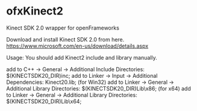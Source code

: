 ofxKinect2
==========

Kinect SDK 2.0 wrapper for openFrameworks

Download and install Kinect SDK 2.0 from here.
https://www.microsoft.com/en-us/download/details.aspx

Usage: You should add Kinect2 include and library manually.

add to C++ -> General -> Additional Include Directories: $(KINECTSDK20_DIR)inc; 
add to Linker -> Input -> Additional Dependencies: Kinect20.lib;
(for Win32)
add to Linker -> General -> Additional Library Directories: $(KINECTSDK20_DIR)Lib\x86;
(for x64)
add to Linker -> General -> Additional Library Directories: $(KINECTSDK20_DIR)Lib\x64;
